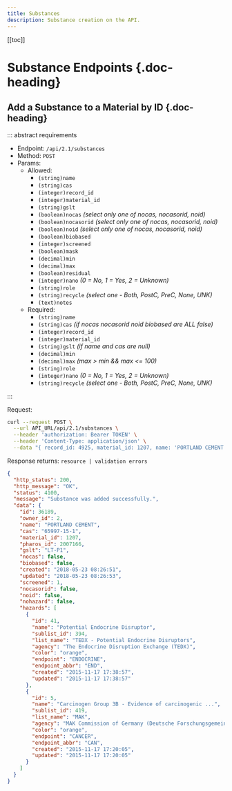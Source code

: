 ```yaml
---
title: Substances
description: Substance creation on the API.
---
```


[[toc]]

# Substance Endpoints {.doc-heading}

## Add a Substance to a Material by ID {.doc-heading}

::: abstract requirements

- Endpoint: `/api/2.1/substances`
- Method: `POST`
- Params:
  - Allowed:
    - `(string)name`
    - `(string)cas`
    - `(integer)record_id`
    - `(integer)material_id`
    - `(string)gslt`
    - `(boolean)nocas` _(select only one of nocas, nocasorid, noid)_
    - `(boolean)nocasorid` _(select only one of nocas, nocasorid, noid)_
    - `(boolean)noid` _(select only one of nocas, nocasorid, noid)_
    - `(boolean)biobased`
    - `(integer)screened`
    - `(boolean)mask`
    - `(decimal)min`
    - `(decimal)max`
    - `(boolean)residual`
    - `(integer)nano` _(0 = No, 1 = Yes, 2 = Unknown)_
    - `(string)role`
    - `(string)recycle` _(select one - Both, PostC, PreC, None, UNK)_
    - `(text)notes`
  - Required:
    - `(string)name`
    - `(string)cas` _(if nocas nocasorid noid biobased are ALL false)_
    - `(integer)record_id`
    - `(integer)material_id`
    - `(string)gslt` _(if name and cas are null)_
    - `(decimal)min`
    - `(decimal)max` _(max > min && max <= 100)_
    - `(string)role`
    - `(integer)nano` _(0 = No, 1 = Yes, 2 = Unknown)_
    - `(string)recycle` _(select one - Both, PostC, PreC, None, UNK)_

:::

Request:

```bash
curl --request POST \
  --url API_URL/api/2.1/substances \
  --header 'authorization: Bearer TOKEN' \
  --header 'Content-Type: application/json' \
  --data "{ record_id: 4925, material_id: 1207, name: 'PORTLAND CEMENT', cas: '65997-15-1', nocas: false, nocasorid: false, noid: false, biobased: '', screened: '', gslt: 'NoGS', mask: false, min: '100.00', max: '100.00', residual: '', nano: '0', role: 'Mixer', recycle: 'None', notes: '' }"
```

Response returns: `resource | validation errors`

```json
{
  "http_status": 200,
  "http_message": "OK",
  "status": 4100,
  "message": "Substance was added successfully.",
  "data": {
    "id": 36189,
    "owner_id": 2,
    "name": "PORTLAND CEMENT",
    "cas": "65997-15-1",
    "material_id": 1207,
    "pharos_id": 2007166,
    "gslt": "LT-P1",
    "nocas": false,
    "biobased": false,
    "created": "2018-05-23 08:26:51",
    "updated": "2018-05-23 08:26:53",
    "screened": 1,
    "nocasorid": false,
    "noid": false,
    "nohazard": false,
    "hazards": [
      {
        "id": 41,
        "name": "Potential Endocrine Disruptor",
        "sublist_id": 394,
        "list_name": "TEDX - Potential Endocrine Disruptors",
        "agency": "The Endocrine Disruption Exchange (TEDX)",
        "color": "orange",
        "endpoint": "ENDOCRINE",
        "endpoint_abbr": "END",
        "created": "2015-11-17 17:38:57",
        "updated": "2015-11-17 17:38:57"
      },
      {
        "id": 5,
        "name": "Carcinogen Group 3B - Evidence of carcinogenic ...",
        "sublist_id": 419,
        "list_name": "MAK",
        "agency": "MAK Commission of Germany (Deutsche Forschungsgemeinschaft)",
        "color": "orange",
        "endpoint": "CANCER",
        "endpoint_abbr": "CAN",
        "created": "2015-11-17 17:20:05",
        "updated": "2015-11-17 17:20:05"
      }
    ]
  }
}
```
